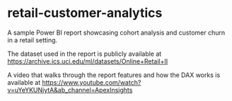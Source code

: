 # retail-customer-analytics
A sample Power BI report showcasing cohort analysis and customer churn in a retail setting. 

The dataset used in the report is publicly available at https://archive.ics.uci.edu/ml/datasets/Online+Retail+II

A video that walks through the report features and how the DAX works is available at https://www.youtube.com/watch?v=uYeYKUNjytA&ab_channel=ApexInsights
